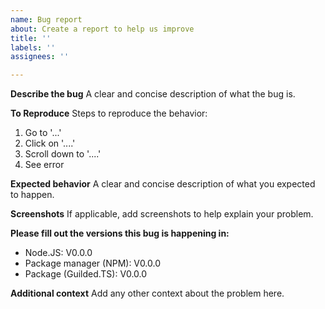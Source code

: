 ```yaml
---
name: Bug report
about: Create a report to help us improve
title: ''
labels: ''
assignees: ''

---
```


**Describe the bug**
A clear and concise description of what the bug is.

**To Reproduce**
Steps to reproduce the behavior:
1. Go to '...'
2. Click on '....'
3. Scroll down to '....'
4. See error

**Expected behavior**
A clear and concise description of what you expected to happen.

**Screenshots**
If applicable, add screenshots to help explain your problem.

**Please fill out the versions this bug is happening in:**
 - Node.JS: V0.0.0
 - Package manager (NPM): V0.0.0
 - Package (Guilded.TS): V0.0.0

**Additional context**
Add any other context about the problem here.
